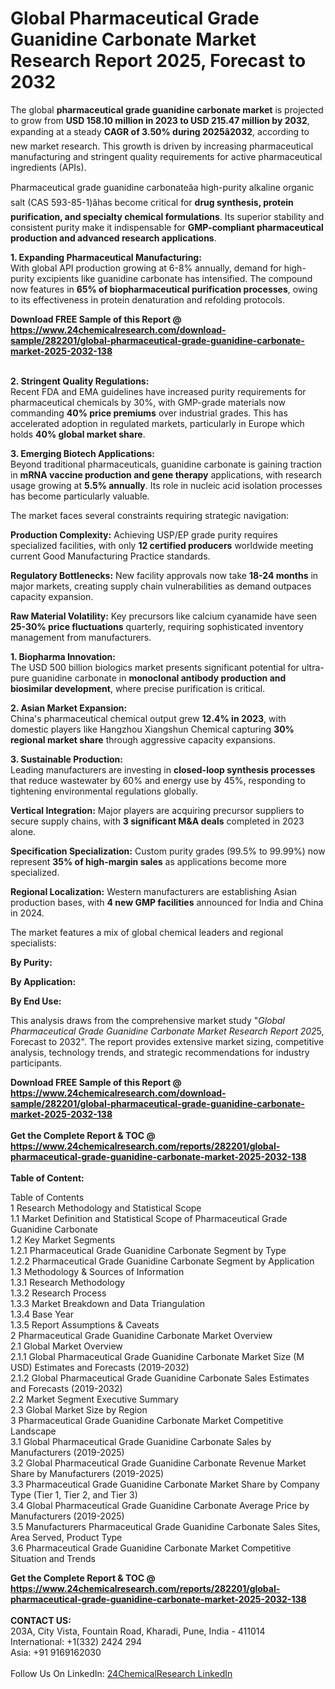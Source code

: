 <h1>Global Pharmaceutical Grade Guanidine Carbonate Market Research Report 2025, Forecast to 2032</h1><p>The global <strong>pharmaceutical grade guanidine carbonate market</strong> is projected to grow from <strong>USD 158.10 million in 2023 to USD 215.47 million by 2032</strong>, expanding at a steady <strong>CAGR of 3.50% during 2025â2032</strong>, according to new market research. This growth is driven by increasing pharmaceutical manufacturing and stringent quality requirements for active pharmaceutical ingredients (APIs).</p><p>Pharmaceutical grade guanidine carbonateâa high-purity alkaline organic salt (CAS 593-85-1)âhas become critical for <strong>drug synthesis, protein purification, and specialty chemical formulations</strong>. Its superior stability and consistent purity make it indispensable for <strong>GMP-compliant pharmaceutical production and advanced research applications</strong>.</p><p><strong>1. Expanding Pharmaceutical Manufacturing:</strong><br>
With global API production growing at 6-8% annually, demand for high-purity excipients like guanidine carbonate has intensified. The compound now features in <strong>65% of biopharmaceutical purification processes</strong>, owing to its effectiveness in protein denaturation and refolding protocols.</p><div><b>Download FREE Sample of this Report @ 
            <a href="https://www.24chemicalresearch.com/download-sample/282201/global-pharmaceutical-grade-guanidine-carbonate-market-2025-2032-138">
            https://www.24chemicalresearch.com/download-sample/282201/global-pharmaceutical-grade-guanidine-carbonate-market-2025-2032-138</a></b></div><br><p><strong>2. Stringent Quality Regulations:</strong><br>
Recent FDA and EMA guidelines have increased purity requirements for pharmaceutical chemicals by 30%, with GMP-grade materials now commanding <strong>40% price premiums</strong> over industrial grades. This has accelerated adoption in regulated markets, particularly in Europe which holds <strong>40% global market share</strong>.</p><p><strong>3. Emerging Biotech Applications:</strong><br>
Beyond traditional pharmaceuticals, guanidine carbonate is gaining traction in <strong>mRNA vaccine production and gene therapy</strong> applications, with research usage growing at <strong>5.5% annually</strong>. Its role in nucleic acid isolation processes has become particularly valuable.</p><p>The market faces several constraints requiring strategic navigation:</p><p><strong>Production Complexity:</strong> Achieving USP/EP grade purity requires specialized facilities, with only <strong>12 certified producers</strong> worldwide meeting current Good Manufacturing Practice standards.</p><p><strong>Regulatory Bottlenecks:</strong> New facility approvals now take <strong>18-24 months</strong> in major markets, creating supply chain vulnerabilities as demand outpaces capacity expansion.</p><p><strong>Raw Material Volatility:</strong> Key precursors like calcium cyanamide have seen <strong>25-30% price fluctuations</strong> quarterly, requiring sophisticated inventory management from manufacturers.</p><p><strong>1. Biopharma Innovation:</strong><br>
The USD 500 billion biologics market presents significant potential for ultra-pure guanidine carbonate in <strong>monoclonal antibody production and biosimilar development</strong>, where precise purification is critical.</p><p><strong>2. Asian Market Expansion:</strong><br>
China's pharmaceutical chemical output grew <strong>12.4% in 2023</strong>, with domestic players like Hangzhou Xiangshun Chemical capturing <strong>30% regional market share</strong> through aggressive capacity expansions.</p><p><strong>3. Sustainable Production:</strong><br>
Leading manufacturers are investing in <strong>closed-loop synthesis processes</strong> that reduce wastewater by 60% and energy use by 45%, responding to tightening environmental regulations globally.</p><p><strong>Vertical Integration:</strong> Major players are acquiring precursor suppliers to secure supply chains, with <strong>3 significant M&amp;A deals</strong> completed in 2023 alone.</p><p><strong>Specification Specialization:</strong> Custom purity grades (99.5% to 99.99%) now represent <strong>35% of high-margin sales</strong> as applications become more specialized.</p><p><strong>Regional Localization:</strong> Western manufacturers are establishing Asian production bases, with <strong>4 new GMP facilities</strong> announced for India and China in 2024.</p><p>The market features a mix of global chemical leaders and regional specialists:</p><p><strong>By Purity:</strong>
	</p><p><strong>By Application:</strong>
	</p><p><strong>By End Use:</strong>
	</p><p>This analysis draws from the comprehensive market study "<em>Global Pharmaceutical Grade Guanidine Carbonate Market Research Report 202</em>5, Forecast to 2032". The report provides extensive market sizing, competitive analysis, technology trends, and strategic recommendations for industry participants.</p><div><b>Download FREE Sample of this Report @ 
            <a href="https://www.24chemicalresearch.com/download-sample/282201/global-pharmaceutical-grade-guanidine-carbonate-market-2025-2032-138">
            https://www.24chemicalresearch.com/download-sample/282201/global-pharmaceutical-grade-guanidine-carbonate-market-2025-2032-138</a></b></div><br><div><b>Get the Complete Report & TOC @ 
            <a href="https://www.24chemicalresearch.com/reports/282201/global-pharmaceutical-grade-guanidine-carbonate-market-2025-2032-138">
            https://www.24chemicalresearch.com/reports/282201/global-pharmaceutical-grade-guanidine-carbonate-market-2025-2032-138</a></b></div><br>
            <b>Table of Content:</b><p>Table of Contents<br />
1 Research Methodology and Statistical Scope<br />
1.1 Market Definition and Statistical Scope of Pharmaceutical Grade Guanidine Carbonate<br />
1.2 Key Market Segments<br />
1.2.1 Pharmaceutical Grade Guanidine Carbonate Segment by Type<br />
1.2.2 Pharmaceutical Grade Guanidine Carbonate Segment by Application<br />
1.3 Methodology & Sources of Information<br />
1.3.1 Research Methodology<br />
1.3.2 Research Process<br />
1.3.3 Market Breakdown and Data Triangulation<br />
1.3.4 Base Year<br />
1.3.5 Report Assumptions & Caveats<br />
2 Pharmaceutical Grade Guanidine Carbonate Market Overview<br />
2.1 Global Market Overview<br />
2.1.1 Global Pharmaceutical Grade Guanidine Carbonate Market Size (M USD) Estimates and Forecasts (2019-2032)<br />
2.1.2 Global Pharmaceutical Grade Guanidine Carbonate Sales Estimates and Forecasts (2019-2032)<br />
2.2 Market Segment Executive Summary<br />
2.3 Global Market Size by Region<br />
3 Pharmaceutical Grade Guanidine Carbonate Market Competitive Landscape<br />
3.1 Global Pharmaceutical Grade Guanidine Carbonate Sales by Manufacturers (2019-2025)<br />
3.2 Global Pharmaceutical Grade Guanidine Carbonate Revenue Market Share by Manufacturers (2019-2025)<br />
3.3 Pharmaceutical Grade Guanidine Carbonate Market Share by Company Type (Tier 1, Tier 2, and Tier 3)<br />
3.4 Global Pharmaceutical Grade Guanidine Carbonate Average Price by Manufacturers (2019-2025)<br />
3.5 Manufacturers Pharmaceutical Grade Guanidine Carbonate Sales Sites, Area Served, Product Type<br />
3.6 Pharmaceutical Grade Guanidine Carbonate Market Competitive Situation and Trends<br />
</p><div><b>Get the Complete Report & TOC @ 
            <a href="https://www.24chemicalresearch.com/reports/282201/global-pharmaceutical-grade-guanidine-carbonate-market-2025-2032-138">
            https://www.24chemicalresearch.com/reports/282201/global-pharmaceutical-grade-guanidine-carbonate-market-2025-2032-138</a></b></div><br><b>CONTACT US:</b><br>
            203A, City Vista, Fountain Road, Kharadi, Pune, India - 411014<br>
            International: +1(332) 2424 294<br>
            Asia: +91 9169162030 <br><br>
            Follow Us On LinkedIn: <a href="https://www.linkedin.com/company/24chemicalresearch/">24ChemicalResearch LinkedIn</a>